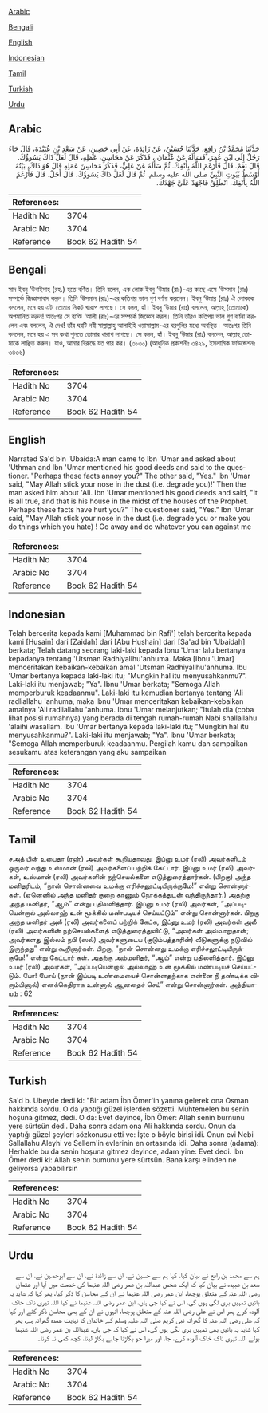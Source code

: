 [Arabic](#arabic)

[Bengali](#bengali)

[English](#english)

[Indonesian](#indonesian)

[Tamil](#tamil)

[Turkish](#turkish)

[Urdu](#urdu)

## Arabic


<div dir="rtl" lang="ar" style={{fontSize:'larger',backgroundColor:'#f8f9fa',padding:20}}>
حَدَّثَنَا مُحَمَّدُ بْنُ رَافِعٍ، حَدَّثَنَا حُسَيْنٌ، عَنْ زَائِدَةَ، عَنْ أَبِي حَصِينٍ، عَنْ سَعْدِ بْنِ عُبَيْدَةَ، قَالَ جَاءَ رَجُلٌ إِلَى ابْنِ عُمَرَ، فَسَأَلَهُ عَنْ عُثْمَانَ،، فَذَكَرَ عَنْ مَحَاسِنِ، عَمَلِهِ، قَالَ لَعَلَّ ذَاكَ يَسُوؤُكَ‏.‏ قَالَ نَعَمْ‏.‏ قَالَ فَأَرْغَمَ اللَّهُ بِأَنْفِكَ‏.‏ ثُمَّ سَأَلَهُ عَنْ عَلِيٍّ، فَذَكَرَ مَحَاسِنَ عَمَلِهِ قَالَ هُوَ ذَاكَ، بَيْتُهُ أَوْسَطُ بُيُوتِ النَّبِيِّ صلى الله عليه وسلم‏.‏ ثُمَّ قَالَ لَعَلَّ ذَاكَ يَسُوؤُكَ‏.‏ قَالَ أَجَلْ‏.‏ قَالَ فَأَرْغَمَ اللَّهُ بِأَنْفِكَ، انْطَلِقْ فَاجْهَدْ عَلَىَّ جَهْدَكَ‏.‏
</div>
<div style={{backgroundColor:'#f8f9fa',padding:20, marginBottom: 10}}><table> <thead> <tr> <th>References:</th> <th></th> </tr> </thead> <tbody><tr><td>Hadith No</td><td>3704</td></tr><tr><td>Arabic No</td><td>3704</td></tr><tr><td>Reference</td><td>Book 62 Hadith 54</td></tr></tbody></table></div>

## Bengali


<div dir="ltr" lang="bn" style={{fontSize:'larger',backgroundColor:'#f8f9fa',padding:20}}>
সাদ ইবনু ‘উবাইদাহ (রহ.) হতে বর্ণিত। তিনি বলেন, এক লোক ইবনু ‘উমার (রাঃ)-এর কাছে এসে ‘উসমান (রাঃ) সম্পর্কে জিজ্ঞাসাবাদ করল। তিনি ‘উসমান (রাঃ)-এর কতিপয় ভাল গুণ বর্ণনা করলেন। ইবনু ‘উমার (রাঃ) ঐ লোককে বললেন, মনে হয় এটা তোমার নিকট খারাপ লাগছে। সে বলল, হাঁ। ইবনু ‘উমার (রাঃ) বললেন, আল্লাহ্ (তোমাকে) অপমানিত করুন! অতঃপর সে ব্যক্তি ‘আলী (রাঃ)-এর সম্পর্কে জিজ্ঞেস করল। তিনি তাঁরও কতিপয় ভাল গুণ বর্ণনা করলেন এবং বললেন, ঐ দেখ! তাঁর ঘরটি নবী সাল্লাল্লাহু আলাইহি ওয়াসাল্লাম-এর ঘরগুলির মধ্যে অবস্থিত। অতঃপর তিনি বললেন, মনে হয় এ সব কথা শুনতে তোমার খারাপ লাগছে। সে বলল, হাঁ। ইবনু ‘উমার (রাঃ) বললেন, আল্লাহ্ তোমাকে লাঞ্ছিত করুন। যাও, আমার বিরুদ্ধে যত পার কর। (৩১৩০) (আধুনিক প্রকাশনীঃ ৩৪২৯, ইসলামিক ফাউন্ডেশনঃ ৩৪৩৬)
</div>
<div style={{backgroundColor:'#f8f9fa',padding:20, marginBottom: 10}}><table> <thead> <tr> <th>References:</th> <th></th> </tr> </thead> <tbody><tr><td>Hadith No</td><td>3704</td></tr><tr><td>Arabic No</td><td>3704</td></tr><tr><td>Reference</td><td>Book 62 Hadith 54</td></tr></tbody></table></div>

## English


<div dir="ltr" lang="en" style={{fontSize:'larger',backgroundColor:'#f8f9fa',padding:20}}>
Narrated Sa'd bin 'Ubaida:A man came to Ibn 'Umar and asked about 'Uthman and Ibn 'Umar mentioned his good deeds and said to the questioner. "Perhaps these facts annoy you?" The other said, "Yes." Ibn 'Umar said, "May Allah stick your nose in the dust (i.e. degrade you)!' Then the man asked him about 'Ali. Ibn 'Umar mentioned his good deeds and said, "It is all true, and that is his house in the midst of the houses of the Prophet. Perhaps these facts have hurt you?" The questioner said, "Yes." Ibn 'Umar said, "May Allah stick your nose in the dust (i.e. degrade you or make you do things which you hate) ! Go away and do whatever you can against me
</div>
<div style={{backgroundColor:'#f8f9fa',padding:20, marginBottom: 10}}><table> <thead> <tr> <th>References:</th> <th></th> </tr> </thead> <tbody><tr><td>Hadith No</td><td>3704</td></tr><tr><td>Arabic No</td><td>3704</td></tr><tr><td>Reference</td><td>Book 62 Hadith 54</td></tr></tbody></table></div>

## Indonesian


<div dir="ltr" lang="id" style={{fontSize:'larger',backgroundColor:'#f8f9fa',padding:20}}>
Telah bercerita kepada kami [Muhammad bin Rafi'] telah bercerita kepada kami [Husain] dari [Zaidah] dari [Abu Hushain] dari [Sa'ad bin 'Ubaidah] berkata; Telah datang seorang laki-laki kepada Ibnu 'Umar lalu bertanya kepadanya tentang 'Utsman Radhiyallhu'anhuma. Maka [Ibnu 'Umar] menceritakan kebaikan-kebaikan amal 'Utsman Radhiyallhu'anhuma. Ibu 'Umar bertanya kepada laki-laki itu; "Mungkin hal itu menyusahkanmu?". Laki-laki itu menjawab; "Ya". Ibnu 'Umar berkata; "Semoga Allah memperburuk keadaanmu". Laki-laki itu kemudian bertanya tentang 'Ali radliallahu 'anhuma, maka Ibnu 'Umar menceritakan kebaikan-kebaikan amalnya 'Ali radliallahu 'anhuma. Ibnu 'Umar melanjutkan; "Itulah dia (coba lihat posisi rumahnya) yang berada di tengah rumah-rumah Nabi shallallahu 'alaihi wasallam. Ibu 'Umar bertanya kepada laki-laki itu; "Mungkin hal itu menyusahkanmu?". Laki-laki itu menjawab; "Ya". Ibnu 'Umar berkata; "Semoga Allah memperburuk keadaanmu. Pergilah kamu dan sampaikan sesukamu atas keterangan yang aku sampaikan
</div>
<div style={{backgroundColor:'#f8f9fa',padding:20, marginBottom: 10}}><table> <thead> <tr> <th>References:</th> <th></th> </tr> </thead> <tbody><tr><td>Hadith No</td><td>3704</td></tr><tr><td>Arabic No</td><td>3704</td></tr><tr><td>Reference</td><td>Book 62 Hadith 54</td></tr></tbody></table></div>

## Tamil


<div dir="ltr" lang="ta" style={{fontSize:'larger',backgroundColor:'#f8f9fa',padding:20}}>
சஅத் பின் உபைதா (ரஹ்) அவர்கள் கூறியதாவது: இப்னு உமர் (ரலி) அவர்களிடம் ஒருவர் வந்து உஸ்மான் (ரலி) அவர்களைப் பற்றிக் கேட்டார். இப்னு உமர் (ரலி) அவர்கள், உஸ்மான் (ரலி) அவர்களின் நற்செயல்களை எடுத்துரைத்தார்கள். (பிறகு) அந்த மனிதரிடம், “நான் சொன்னவை உமக்கு எரிச்சலூட்டியிருக்குமே!” என்று சொன்னார்கள். (ஏனெனில் அந்த மனிதர் குறை காணும் நோக்கத்துடன் வந்திருந்தார்.) அதற்கு அந்த மனிதர், “ஆம்” என்று பதிலளித்தார். இப்னு உமர் (ரலி) அவர்கள், “அப்படியென்றால் அல்லாஹ் உன் மூக்கில் மண்படியச் செய்யட்டும்” என்று சொன்னார்கள். பிறகு அந்த மனிதர் அலீ (ரலி) அவர்களைப் பற்றிக் கேட்க, இப்னு உமர் (ரலி) அவர்கள் அலீ (ரலி) அவர்களின் நற்செயல்களைத் எடுத்துரைத்துவிட்டு, “அவர்கள் அவ்வாறுதான்; அவர்களது இல்லம் நபி (ஸல்) அவர்களுடைய (குடும்பத்தாரின்) வீடுகளுக்கு நடுவில் இருந்தது” என்று கூறினார்கள். பிறகு, “நான் சொன்னது உமக்கு எரிச்சலூட்டியிருக்குமே!” என்று கேட்டார் கள். அதற்கு அம்மனிதர், “ஆம்” என்று பதிலளித்தார். இப்னு உமர் (ரலி) அவர்கள், “அப்படியென்றால் அல்லாஹ் உன் மூக்கில் மண்படியச் செய்யட்டும். போ! போய் (நான் இப்படி உண்மையைச் சொன்னதற்காக என்னை நீ தண்டிக்க விரும்பினால்) எனக்கெதிராக உன்னால் ஆனதைச் செய்” என்று சொன்னார்கள். அத்தியாயம் : 62
</div>
<div style={{backgroundColor:'#f8f9fa',padding:20, marginBottom: 10}}><table> <thead> <tr> <th>References:</th> <th></th> </tr> </thead> <tbody><tr><td>Hadith No</td><td>3704</td></tr><tr><td>Arabic No</td><td>3704</td></tr><tr><td>Reference</td><td>Book 62 Hadith 54</td></tr></tbody></table></div>

## Turkish


<div dir="ltr" lang="tr" style={{fontSize:'larger',backgroundColor:'#f8f9fa',padding:20}}>
Sa'd b. Ubeyde dedi ki: "Bir adam İbn Ömer'in yanına gelerek ona Osman hakkında sordu. O da yaptığı güzel işlerden sözetti. Muhtemelen bu senin hoşuna gitmez, dedi. O da: Evet deyince, İbn Ömer: Allah senin burnunu yere sürtsün dedi. Daha sonra adam ona Ali hakkında sordu. Onun da yaptığı güzel şeyleri sözkonusu etti ve: İşte o böyle birisi idi. Onun evi Nebi Sallallahu Aleyhi ve Sellem'in evlerinin en ortasında idi. Daha sonra (adama): Herhalde bu da senin hoşuna gitmez deyince, adam yine: Evet dedi. İbn Ömer dedi ki: Allah senin bumunu yere sürtsün. Bana karşı elinden ne geliyorsa yapabilirsin
</div>
<div style={{backgroundColor:'#f8f9fa',padding:20, marginBottom: 10}}><table> <thead> <tr> <th>References:</th> <th></th> </tr> </thead> <tbody><tr><td>Hadith No</td><td>3704</td></tr><tr><td>Arabic No</td><td>3704</td></tr><tr><td>Reference</td><td>Book 62 Hadith 54</td></tr></tbody></table></div>

## Urdu


<div dir="rtl" lang="ur" style={{fontSize:'larger',backgroundColor:'#f8f9fa',padding:20}}>
ہم سے محمد بن رافع نے بیان کیا، کہا ہم سے حسین نے، ان سے زائدۃ نے، ان سے ابوحصین نے، ان سے سعد بن عبیدہ نے بیان کیا کہ ایک شخص عبداللہ بن عمر رضی اللہ عنہما کی خدمت میں آیا اور عثمان رضی اللہ عنہ کے متعلق پوچھا، ابن عمر رضی اللہ عنہما نے ان کے محاسن کا ذکر کیا، پھر کہا کہ شاید یہ باتیں تمہیں بری لگی ہوں گی، اس نے کہا جی ہاں، ابن عمر رضی اللہ عنہما نے کہا اللہ تیری ناک خاک آلودہ کرے پھر اس نے علی رضی اللہ عنہ کے متعلق پوچھا، انہوں نے ان کے بھی محاسن ذکر کئے اور کہا کہ علی رضی اللہ عنہ کا گھرانہ نبی کریم صلی اللہ علیہ وسلم کے خاندان کا نہایت عمدہ گھرانہ ہے، پھر کہا شاید یہ باتیں بھی تمہیں بری لگی ہوں گی، اس نے کہا کہ جی ہاں، عبداللہ بن عمر رضی اللہ عنہما بولے اللہ تیری ناک خاک آلودہ کرے، جا، اور میرا جو بگاڑنا چاہے بگاڑ لینا، کچھ کمی نہ کرنا۔
</div>
<div style={{backgroundColor:'#f8f9fa',padding:20, marginBottom: 10}}><table> <thead> <tr> <th>References:</th> <th></th> </tr> </thead> <tbody><tr><td>Hadith No</td><td>3704</td></tr><tr><td>Arabic No</td><td>3704</td></tr><tr><td>Reference</td><td>Book 62 Hadith 54</td></tr></tbody></table></div>